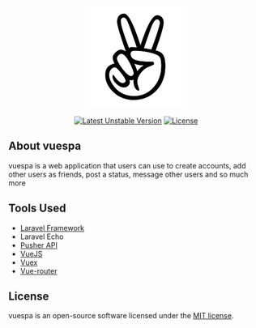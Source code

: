 <p align="center"><img src="public/images/hand-peace.png" width="200"></p>

<p align="center">
<a href="https://github.com/jonaspaq/vuespa"><img src="https://img.shields.io/badge/unstable-v1.0.0-blue" alt="Latest Unstable Version"></a>
<a href="https://github.com/jonaspaq/vuespa"><img src="https://img.shields.io/badge/license-MIT-green" alt="License"></a>
</p>

## About vuespa

vuespa is a web application that users can use to create accounts, add other users as friends, post a status, message other users and so much more

## Tools Used

- [Laravel Framework](https://laravel.com)
- Laravel Echo
- [Pusher API](https://pusher.com/)
- [VueJS](vuejs.org)
- [Vuex](http://vuex.vuejs.org/)
- [Vue-router](https://router.vuejs.org/)


## License

vuespa is an open-source software licensed under the [MIT license](https://opensource.org/licenses/MIT).


